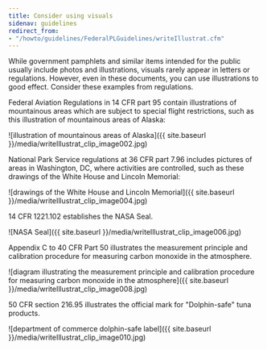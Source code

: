 ```yaml
---
title: Consider using visuals
sidenav: guidelines
redirect_from:
- "/howto/guidelines/FederalPLGuidelines/writeIllustrat.cfm"
---
```


While government pamphlets and similar items intended for the public usually include photos and illustrations, visuals rarely appear in letters or regulations. However, even in these documents, you can use illustrations to good effect. Consider these examples from regulations.

Federal Aviation Regulations in 14 CFR part 95 contain illustrations of mountainous areas which are subject to special flight restrictions, such as this illustration of mountainous areas of Alaska:

![illustration of mountainous areas of Alaska]({{ site.baseurl }}/media/writeIllustrat_clip_image002.jpg)

National Park Service regulations at 36 CFR part 7.96 includes pictures of areas in Washington, DC, where activities are controlled, such as these drawings of the White House and Lincoln Memorial:

![drawings of the White House and Lincoln Memorial]({{ site.baseurl }}/media/writeIllustrat_clip_image004.jpg)

14 CFR 1221.102 establishes the NASA Seal.

![NASA Seal]({{ site.baseurl }}/media/writeIllustrat_clip_image006.jpg)

Appendix C to 40 CFR Part 50 illustrates the measurement principle and calibration procedure for measuring carbon monoxide in the atmosphere.

![diagram illustrating the measurement principle and calibration procedure for measuring carbon monoxide in the atmosphere]({{ site.baseurl }}/media/writeIllustrat_clip_image008.jpg)

50 CFR section 216.95 illustrates the official mark for "Dolphin-safe" tuna products.

![department of commerce dolphin-safe label]({{ site.baseurl }}/media/writeIllustrat_clip_image010.jpg)
